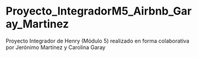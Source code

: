 # Proyecto_IntegradorM5_Airbnb_Garay_Martinez
Proyecto Integrador de Henry (Módulo 5) realizado en forma colaborativa por Jerónimo Martínez y Carolina Garay
